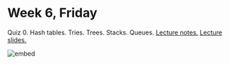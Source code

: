 # Week 6, Friday

Quiz 0. Hash tables. Tries. Trees. Stacks. Queues. [Lecture notes.](http://cdn.cs50.net/2014/fall/lectures/6/f/notes6f/notes6f.html) [Lecture slides.](http://cdn.cs50.net/2014/fall/lectures/6/f/week6f.pdf)

![embed](https://www.youtube.com/embed/QZ0JWRNquvU)
